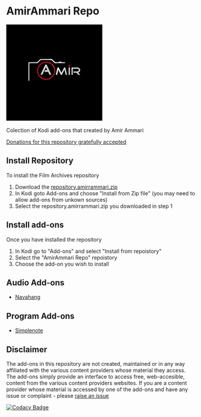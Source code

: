 # AmirAmmari Repo

![repository.film.archives](./repository.amirrammari/resources/icon.png)

Colection of Kodi add-ons that created by Amir Ammari

[Donations for this repository gratefully accepted](https://www.paypal.me/amirrammari)

## Install Repository

To install the Film Archives repository 

1.  Download the [repository.amirrammari.zip](https://github.com/amirrammari/kodi-repo-plugins/blob/master/repository.amirrammari/repository.amirrammari-1.1.zip?raw=true)
2.  In Kodi goto Add-ons and choose "Install from Zip file" (you may need to allow add-ons from unkown sources)
3.  Select the repository.amirrammari.zip you downloaded in step 1

## Install add-ons

Once you have installed the repository

1.  In Kodi go to "Add-ons" and select "Install from repoistory"
2.  Select the "AmirAmmari Repo" repoistory
3.  Choose the add-on you wish to install

## Audio Add-ons

*   [Navahang](https://github.com/FraserChapman/plugin.video.bfi.git)

## Program Add-ons

*   [Simplenote](https://github.com/FraserChapman/plugin.video.bfi.git)

## Disclaimer

The add-ons in this repository are not created, maintained or in any way affiliated with the various content providers whose material they access. The add-ons simply provide an interface to access free, web-accesible, content from the various content providers websites.
If you are a content provider whose material is accessed by one of the add-ons and have any issue or complaint - please [raise an issue](https://github.com/amirrammari/kodi-repo-plugins/issues/new?labels=DMCA)

[![Codacy Badge](https://api.codacy.com/project/badge/Grade/2e4718a1470c408e842148e253477fc3)](https://www.codacy.com/app/amirrammari/kodi-repo-plugins?utm_source=github.com&amp;utm_medium=referral&amp;utm_content=FraserChapman/repository.film.archives&amp;utm_campaign=Badge_Grade)
